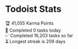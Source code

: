 
# Todoist Stats

<!-- TODO-IST:START -->
🏆  41,055 Karma Points           
🌸  Completed 0 tasks today           
✅  Completed 16,203 tasks so far           
⏳  Longest streak is 209 days
<!-- TODO-IST:END -->
